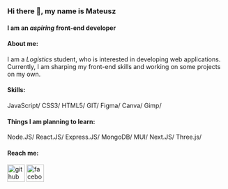 ### Hi there 👋, my name is Mateusz
#### I am an *aspiring* front-end developer

#### About me:

I am a *Logistics* student, who is interested in developing web applications. Currently, I am sharping my front-end skills and working on some projects on my own.

#### Skills: 
JavaScript/
CSS3/
HTML5/
GIT/
Figma/
Canva/
Gimp/

#### Things I am planning to learn:
Node.JS/
React.JS/
Express.JS/
MongoDB/
MUI/
Next.JS/
Three.js/



#### Reach me:

[<img src='https://cdn.jsdelivr.net/npm/simple-icons@3.0.1/icons/github.svg' alt='github' height='40'>](https://github.com/mateuszNadolny)  [<img src='https://cdn.jsdelivr.net/npm/simple-icons@3.0.1/icons/facebook.svg' alt='facebook' height='40'>](https://www.facebook.com/mateusz.nadolny.393/)  

